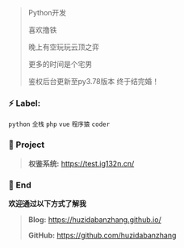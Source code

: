 > Python开发
>
> 喜欢撸铁 
>
> 晚上有空玩玩云顶之弈 
>
> 更多的时间是个宅男
>
> 鉴权后台更新至py3.78版本 终于结完婚！

### ⚡ Label:

`python`  `全栈`  `php`  `vue`  `程序猿`  `coder`

### :pushpin: Project

> **权鉴系统:** https://test.ig132n.cn/
>

### 💬 End

**欢迎通过以下方式了解我**

> **Blog:** https://huzidabanzhang.github.io/
>
> **GitHub:** https://github.com/huzidabanzhang
>


